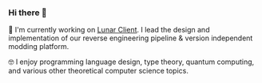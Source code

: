 ### Hi there 👋

🌙 I'm currently working on [Lunar Client](https://lunarclient.com). I lead the design and implementation of our reverse engineering pipeline & version independent modding platform.

🤓 I enjoy programming language design, type theory, quantum computing, and various other theoretical computer science topics.
